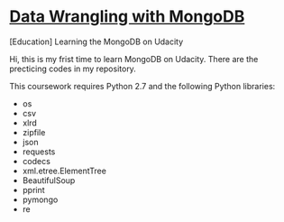 # [Data Wrangling with MongoDB](https://classroom.udacity.com/courses/ud032)
[Education] Learning the MongoDB on Udacity

Hi, this is my frist time to learn MongoDB on Udacity.
There are the precticing codes in my repository. 

This coursework requires Python 2.7 and the following Python libraries:
- os
- csv
- xlrd
- zipfile
- json
- requests
- codecs
- xml.etree.ElementTree
- BeautifulSoup
- pprint
- pymongo
- re

